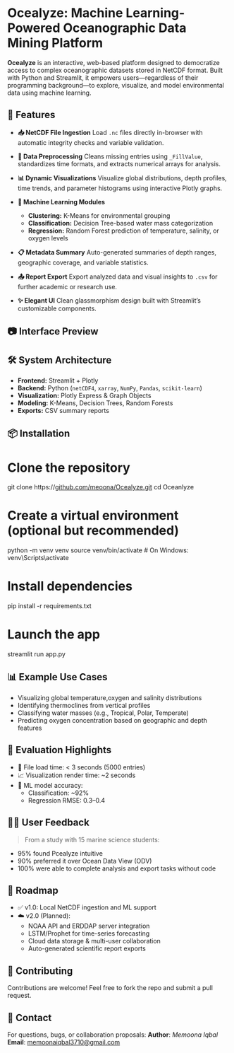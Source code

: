 # Ocealyze: Machine Learning-Powered Oceanographic Data Mining Platform

**Ocealyze** is an interactive, web-based platform designed to democratize access to complex oceanographic datasets stored in NetCDF format. Built with Python and Streamlit, it empowers users—regardless of their programming background—to explore, visualize, and model environmental data using machine learning.

## 🚀 Features

* **📥 NetCDF File Ingestion**
  Load `.nc` files directly in-browser with automatic integrity checks and variable validation.

* **🧼 Data Preprocessing**
  Cleans missing entries using `_FillValue`, standardizes time formats, and extracts numerical arrays for analysis.

* **📊 Dynamic Visualizations**
  Visualize global distributions, depth profiles, time trends, and parameter histograms using interactive Plotly graphs.

* **🧠 Machine Learning Modules**

  * **Clustering:** K-Means for environmental grouping
  * **Classification:** Decision Tree-based water mass categorization
  * **Regression:** Random Forest prediction of temperature, salinity, or oxygen levels

* **📋 Metadata Summary**
  Auto-generated summaries of depth ranges, geographic coverage, and variable statistics.

* **📤 Report Export**
  Export analyzed data and visual insights to `.csv` for further academic or research use.

* **✨ Elegant UI**
  Clean glassmorphism design built with Streamlit’s customizable components.

## 📷 Interface Preview

## 🛠️ System Architecture

* **Frontend:** Streamlit + Plotly
* **Backend:** Python (`netCDF4`, `xarray`, `NumPy`, `Pandas`, `scikit-learn`)
* **Visualization:** Plotly Express & Graph Objects
* **Modeling:** K-Means, Decision Trees, Random Forests
* **Exports:** CSV summary reports

## 📦 Installation
# Clone the repository
git clone https://[github.com/meoona/Ocealyze.git](https://github.com/Memoonaiqbal/Ocealyze)
cd Oceanlyze

# Create a virtual environment (optional but recommended)
python -m venv venv
source venv/bin/activate  # On Windows: venv\Scripts\activate

# Install dependencies
pip install -r requirements.txt

# Launch the app
streamlit run app.py

## 📊 Example Use Cases

* Visualizing global temperature,oxygen and salinity distributions
* Identifying thermoclines from vertical profiles
* Classifying water masses (e.g., Tropical, Polar, Temperate)
* Predicting oxygen concentration based on geographic and depth features

## 🧪 Evaluation Highlights

* 📁 File load time: < 3 seconds (5000 entries)
* 📈 Visualization render time: \~2 seconds
* 🧠 ML model accuracy:
  * Classification: \~92%
  * Regression RMSE: 0.3–0.4

## 👩‍🔬 User Feedback

> From a study with 15 marine science students:
* 95% found Pcealyze intuitive
* 90% preferred it over Ocean Data View (ODV)
* 100% were able to complete analysis and export tasks without code

## 🔮 Roadmap

* ✅ v1.0: Local NetCDF ingestion and ML support
* ☁️ v2.0 (Planned):
  * NOAA API and ERDDAP server integration
  * LSTM/Prophet for time-series forecasting
  * Cloud data storage & multi-user collaboration
  * Auto-generated scientific report exports

## 🤝 Contributing

Contributions are welcome! Feel free to fork the repo and submit a pull request.

## 📧 Contact

For questions, bugs, or collaboration proposals:
**Author**: *Memoona Iqbal*
**Email**: memoonaiqbal3710@gmail.com



